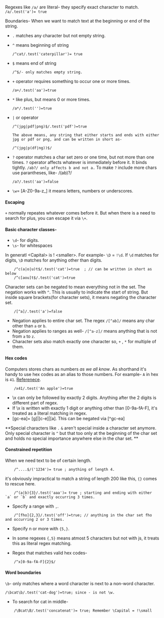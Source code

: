 Regexes like `/a/` are literal- they specify exact character to match.
`/a/.test('a')= true`

Boundaries- When we want to match text at the beginning or end of the string.

- `.` matches any character but not empty string.

- `^` means beginning of string
    ```
    /^cat/.test('caterpillar')= true
    ```

- `$` means end of string
    ```
    /^$/- only matches empty string.
    ```

- `+` operator requires something to occur one or more times.
    ```
    /a+/.test('aa')=true
    ```

- `*` like plus, but means 0 or more times.
    ```
    /a*/.test('')=true
    ```

- `|` or operator
    ```
    /^(jpg|pdf|png)$/.test('pdf')=true
    
    The above means, any string that either starts and ends with either jpg or pdf or png, and can be written in short as-

    /^(jpg|p(df|ng))$/
    
    ```

- `?` operator matches a char set zero or one time, but not more than one times. `?` operator affects whatever is immediately before it. It binds tightly. `/ab?/ only affects b and not a.` To make `?` include more chars use parantheses, like- /(ab)?/ 
    ```
    /a?/.test('aa')=false
    ```
* `\w`= [A-Z0-9a-z_] it means letters, numbers or underscores.

#### Escaping
`+` normally repeates whatever comes before it. But when there is a need to search for plus, you can escape it via `\+`.

#### Basic character classes-

- `\d`- for digits.
- `\s`- for whitespaces

In generatl \<Capital> is ! \<smaller>. For example- `\D` = `!\d`. If `\d` matches for digits, `\D` matches for anything other than digits.

```
    /^c(a|o|u)t$/.test('cat')=true  ; // can be written in short as below
    /^c[aou]t$/.test('cat')=true
```

Character sets can be negated to mean everything not in the set. The negation works with `^`. This is usually to indicate the start of string. But inside square brackets(for character sets), it means negating the character set.

```
    /[^a]/.test('a')=false
```
* Negation applies to entire char set. The regex `/[^ab]/` means any char other than `a` or `b`.
* Negation applies to ranges as well- `/[^a-z]/` means anything that is not from `a` to `z`.
* Character sets also match exactly one character so, `+` , `*` for multiple of them.

#### Hex codes
Computers stores chars as numbers *as we all know*. As shorthand it's handy to use hex codes as an alias to those numbers.
For example- `A` in hex is `41`. [Referenece](https://www.eso.org/~ndelmott/ascii.html).
```
    /x41/.test('An apple')=true
```

* \x can only be followed by exactly 2 digits. Anything after the 2 digits is different part of regex.
* If \x is written with exactly 1 digit or anything other than [0-9a-fA-F], it's treated as a literal matching in regex.
* [gc-ea]= [g]|[c-e]|[a]. This can be negated via [^gc-ea]

**Special characters like `.` `&` aren't special inside a character set anymore. Only special character is `^` but that too only at the beginning of the char set and holds no special importance anywhere else in the char set. **

#### Constrained repetition
When we need text to be of certain length.
```
    /^....$/('1234')= true ; anything of length 4.
```
it's obviously impractical to match a string of length 200 like this, `{}` comes to rescue here.
```
    /^(a|b){3}/.test('aaa')= true ; starting and ending with either `a` or `b` and exactly occurring 3 times.
```
* Specify a range with `,`. 
```
    /^[fho]{2,3}/.test('off')=true; // anything in the char set fho and occurring 2 or 3 times.
```

* Specify n or more with `{5,}`.

* In some regexes `{,5}` means atmost 5 characters but not with js, it treats this as literal regex matching.

* Regex that matches valid hex codes-
```
    /^x[0-9a-fA-F]{2}$/
```

#### Word boundaries
`\b`- only matches where a word character is next to a non-word character.
```
/\bcat\b/.test('cat-dog')=true; since - is not \w.
```
* To search for cat in middle-
```
    /\Bcat\B/.test('concatenat')= true; Remember \Capital = !\small
```